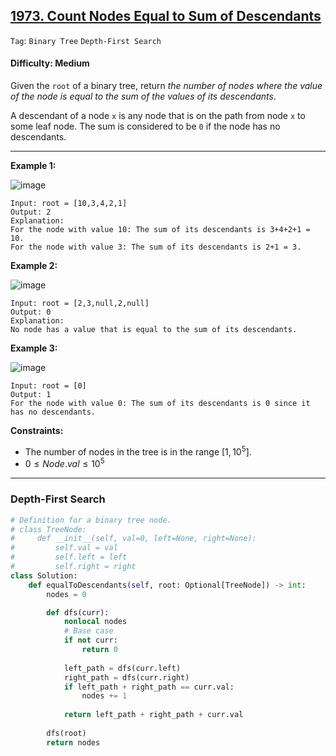## [1973. Count Nodes Equal to Sum of Descendants](https://leetcode.com/problems/count-nodes-equal-to-sum-of-descendants)

```Tag```: ```Binary Tree``` ```Depth-First Search```

#### Difficulty: Medium

Given the ```root``` of a binary tree, return _the number of nodes where the value of the node is equal to the sum of the values of its descendants_.

A descendant of a node ```x``` is any node that is on the path from node ```x``` to some leaf node. The sum is considered to be ```0``` if the node has no descendants.

---

__Example 1:__

![image](https://assets.leetcode.com/uploads/2021/08/17/screenshot-2021-08-17-at-17-16-50-diagram-drawio-diagrams-net.png)
```
Input: root = [10,3,4,2,1]
Output: 2
Explanation:
For the node with value 10: The sum of its descendants is 3+4+2+1 = 10.
For the node with value 3: The sum of its descendants is 2+1 = 3.
```

__Example 2:__

![image](https://assets.leetcode.com/uploads/2021/08/17/screenshot-2021-08-17-at-17-25-21-diagram-drawio-diagrams-net.png)
```
Input: root = [2,3,null,2,null]
Output: 0
Explanation:
No node has a value that is equal to the sum of its descendants.
```

__Example 3:__

![image](https://assets.leetcode.com/uploads/2021/08/17/screenshot-2021-08-17-at-17-23-53-diagram-drawio-diagrams-net.png)
```
Input: root = [0]
Output: 1
For the node with value 0: The sum of its descendants is 0 since it has no descendants.
```

__Constraints:__

- The number of nodes in the tree is in the range $[1, 10^5]$.
- $0 \le Node.val \le 10^5$

---

### Depth-First Search

```Python
# Definition for a binary tree node.
# class TreeNode:
#     def __init__(self, val=0, left=None, right=None):
#         self.val = val
#         self.left = left
#         self.right = right
class Solution:
    def equalToDescendants(self, root: Optional[TreeNode]) -> int:
        nodes = 0

        def dfs(curr):
            nonlocal nodes
            # Base case
            if not curr:
                return 0
            
            left_path = dfs(curr.left)
            right_path = dfs(curr.right)
            if left_path + right_path == curr.val:
                nodes += 1
            
            return left_path + right_path + curr.val
        
        dfs(root)
        return nodes
```
